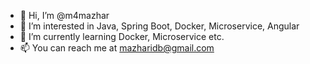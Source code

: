 - 👋 Hi, I’m @m4mazhar
- 👀 I’m interested in Java, Spring Boot, Docker, Microservice, Angular 
- 🌱 I’m currently learning Docker, Microservice etc.
- 📫 You can reach me at mazharidb@gmail.com

<!---
m4mazhar/m4mazhar is a ✨ special ✨ repository because its `README.md` (this file) appears on your GitHub profile.
You can click the Preview link to take a look at your changes.
--->
